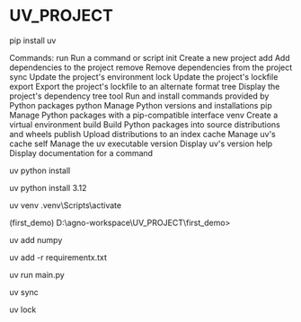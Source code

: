 # UV_PROJECT


pip install uv

Commands:
  run      Run a command or script
  init     Create a new project
  add      Add dependencies to the project
  remove   Remove dependencies from the project
  sync     Update the project's environment
  lock     Update the project's lockfile
  export   Export the project's lockfile to an alternate format
  tree     Display the project's dependency tree
  tool     Run and install commands provided by Python packages
  python   Manage Python versions and installations
  pip      Manage Python packages with a pip-compatible interface
  venv     Create a virtual environment
  build    Build Python packages into source distributions and wheels
  publish  Upload distributions to an index
  cache    Manage uv's cache
  self     Manage the uv executable
  version  Display uv's version
  help     Display documentation for a command

uv python install

uv python install 3.12

uv venv
.venv\Scripts\activate

(first_demo) D:\agno-workspace\UV_PROJECT\first_demo>

uv add numpy

uv add -r requirementx.txt

uv run main.py

uv sync

uv lock